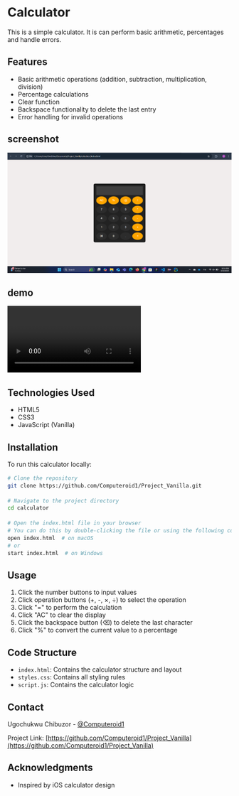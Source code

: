 # Calculator

This is a simple calculator. It is can perform basic arithmetic, percentages and handle errors.

## Features
- Basic arithmetic operations (addition, subtraction, multiplication, division)
- Percentage calculations
- Clear function
- Backspace functionality to delete the last entry
- Error handling for invalid operations

## screenshot
![This is a screenshot of a simple calculator centered in the screen](<Screenshot 2025-04-10 221518.png>)

## demo
<video controls src="Screen Recording 2025-04-10 223100.mp4" title="calculatorShow"></video>

## Technologies Used
- HTML5
- CSS3
- JavaScript (Vanilla)

## Installation
To run this calculator locally:

```bash
# Clone the repository
git clone https://github.com/Computeroid1/Project_Vanilla.git

# Navigate to the project directory
cd calculator

# Open the index.html file in your browser
# You can do this by double-clicking the file or using the following command:
open index.html  # on macOS
# or
start index.html  # on Windows
```

## Usage
1. Click the number buttons to input values
2. Click operation buttons (+, -, ×, ÷) to select the operation
3. Click "=" to perform the calculation
4. Click "AC" to clear the display
5. Click the backspace button (&#9003;) to delete the last character
6. Click "%" to convert the current value to a percentage

## Code Structure
- `index.html`: Contains the calculator structure and layout
- `styles.css`: Contains all styling rules
- `script.js`: Contains the calculator logic

## Contact
Ugochukwu Chibuzor - [@Computeroid1](https://github.com/Computeroid1)

Project Link: [https://github.com/Computeroid1/Project_Vanilla](https://github.com/Computeroid1/Project_Vanilla)

## Acknowledgments
- Inspired by iOS calculator design
